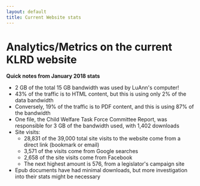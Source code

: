 ```yaml
---
layout: default
title: Current Website stats
---
```


# Analytics/Metrics on the current KLRD website

**Quick notes from January 2018 stats**

* 2 GB of the total 15 GB bandwidth was used by LuAnn's computer! 
* 43% of the traffic is to HTML content, but this is using only 2% of the data bandwidth
* Conversely, 19% of the traffic is to PDF content, and this is using 87% of the bandwidth 
* One file, the Child Welfare Task Force Committee Report, was responsible for 3 GB of the bandwidth used, with 1,402 downloads
* Site visits:
  * 28,831 of the 39,000 total site visits to the website come from a direct link (bookmark or email)
  * 3,571 of the visits come from Google searches
  * 2,658 of the site visits come from Facebook
  * The next highest amount is 576, from a legislator's campaign site
* Epub documents have had minimal downloads, but more investigation into their stats might be necessary
